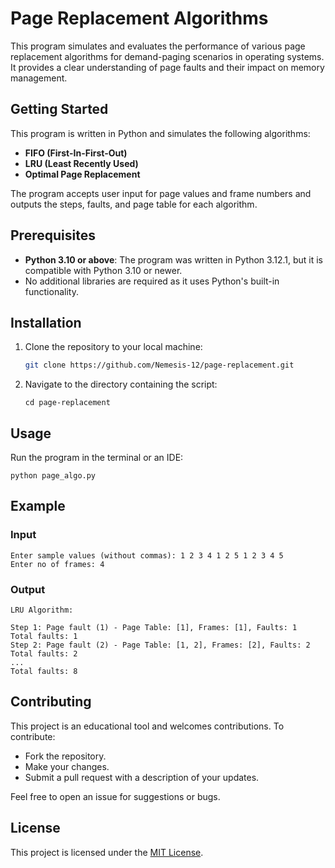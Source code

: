 # Page Replacement Algorithms

This program simulates and evaluates the performance of various page replacement algorithms for demand-paging scenarios in operating systems. It provides a clear understanding of page faults and their impact on memory management.

## Getting Started
This program is written in Python and simulates the following algorithms:
- **FIFO (First-In-First-Out)**
- **LRU (Least Recently Used)**
- **Optimal Page Replacement**

The program accepts user input for page values and frame numbers and outputs the steps, faults, and page table for each algorithm.

## Prerequisites
- **Python 3.10 or above**: The program was written in Python 3.12.1, but it is compatible with Python 3.10 or newer.
- No additional libraries are required as it uses Python's built-in functionality.

## Installation
1. Clone the repository to your local machine:
   
   ```bash
   git clone https://github.com/Nemesis-12/page-replacement.git
   ```
   
2. Navigate to the directory containing the script:

   ```console
   cd page-replacement
   ```

## Usage
Run the program in the terminal or an IDE:

```console
python page_algo.py
```

## Example

### Input

```console
Enter sample values (without commas): 1 2 3 4 1 2 5 1 2 3 4 5
Enter no of frames: 4
```

### Output

```console
LRU Algorithm:

Step 1: Page fault (1) - Page Table: [1], Frames: [1], Faults: 1
Total faults: 1
Step 2: Page fault (2) - Page Table: [1, 2], Frames: [2], Faults: 2
Total faults: 2
...
Total faults: 8
```

## Contributing
This project is an educational tool and welcomes contributions. To contribute:
- Fork the repository.
- Make your changes.
- Submit a pull request with a description of your updates.

Feel free to open an issue for suggestions or bugs.

## License
This project is licensed under the [MIT License](LICENSE).
